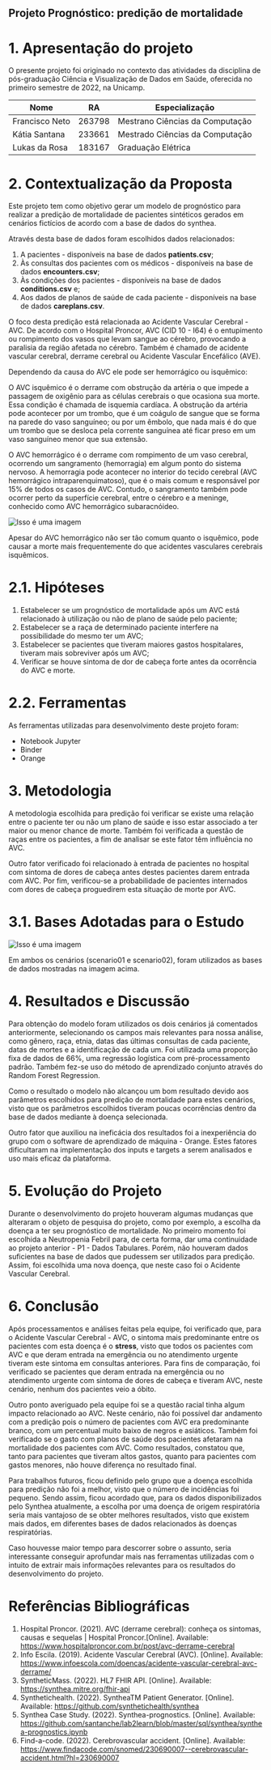 ## Projeto Prognóstico: predição de mortalidade

# 1. Apresentação do projeto
O presente projeto foi originado no contexto das atividades da disciplina de pós-graduação Ciência e Visualização de Dados em Saúde, oferecida no primeiro semestre de 2022, na Unicamp.

|Nome  | RA | Especialização|
|--|--|--|
| Francisco Neto  | 263798  | Mestrano Ciências da Computação| Aluno especial
| Kátia Santana  | 233661  | Mestrado Ciências da Computação|
| Lukas da Rosa  | 183167  | Graduação Elétrica |

# 2. Contextualização da Proposta

Este projeto tem como objetivo gerar um modelo de prognóstico para realizar a predição de mortalidade de pacientes sintéticos gerados em cenários fictícios de acordo com a base de dados do synthea.
 
 Através desta base de dados foram escolhidos dados relacionados:
  1. A pacientes - disponíveis na base de dados **patients.csv**;
  2. Às consultas dos pacientes com os médicos - disponíveis na base de dados  **encounters.csv**;
  3. Às condições dos pacientes - disponíveis na base de dados **conditions.csv** e;
  4. Aos dados de planos de saúde de cada paciente - disponíveis na base de dados **careplans.csv**.  

O foco desta predição está relacionada ao Acidente Vascular Cerebral - AVC. De acordo com o Hospital Proncor, AVC (CID 10 - I64) é o entupimento ou rompimento dos vasos que levam sangue ao cérebro, provocando a paralisia da região afetada no cérebro. Também é chamado de acidente vascular cerebral, derrame cerebral ou Acidente Vascular Encefálico (AVE). 
	
Dependendo da causa do AVC ele pode ser hemorrágico ou isquêmico: 

O AVC isquêmico é o derrame com obstrução da artéria o que impede a passagem de oxigênio para as células cerebrais o que ocasiona sua morte. Essa condição é chamada de isquemia cardíaca. A obstrução da artéria pode acontecer por um trombo, que é um coágulo de sangue que se forma na parede do vaso sanguíneo; ou por um êmbolo, que nada mais é do que um trombo que se desloca pela corrente sanguínea até ficar preso em um vaso sanguíneo menor que sua extensão.

O AVC hemorrágico é o derrame com rompimento de um vaso cerebral, ocorrendo um sangramento (hemorragia) em algum ponto do sistema nervoso.
A hemorragia pode acontecer no interior do tecido cerebral (AVC hemorrágico intraparenquimatoso), que é o mais comum e responsável por 15% de todos os casos de AVC. Contudo, o sangramento também pode ocorrer perto da superfície cerebral, entre o cérebro e a meninge, conhecido como AVC hemorrágico subaracnóideo.

![Isso é uma imagem](https://www.infoescola.com/wp-content/uploads/2008/03/acidente-vascular-cerebral-384907717.jpg)

Apesar do AVC hemorrágico não ser tão comum quanto o isquêmico, pode causar a morte mais frequentemente do que acidentes vasculares cerebrais isquêmicos.

# 2.1. Hipóteses 
1. Estabelecer se um prognóstico de mortalidade após um AVC está relacionado à utilização ou não de plano de saúde pelo paciente;
2. Estabelecer se a raça de determinado paciente interfere na possibilidade do mesmo ter um AVC;
3. Estabelecer se pacientes que tiveram maiores gastos hospitalares, tiveram mais sobreviver após um AVC;
4. Verificar se houve sintoma de dor de cabeça forte antes da ocorrência do AVC e morte.

# 2.2. Ferramentas
As ferramentas utilizadas para desenvolvimento deste projeto foram:
- Notebook Jupyter
- Binder
- Orange

# 3. Metodologia
A metodologia escolhida para predição foi verificar se existe uma relação entre o paciente ter ou não um plano de saúde e isso estar associado a ter maior ou menor chance de morte. Também foi verificada a questão de raças entre os pacientes, a fim de analisar se este fator têm influência no AVC. 

Outro fator verificado foi relacionado à entrada de pacientes no hospital com sintoma de dores de cabeça antes destes pacientes darem entrada com AVC. Por fim, verificou-se a probabilidade de pacientes internados com dores de cabeça proguedirem esta situação de morte por AVC. 

# 3.1. Bases Adotadas para o Estudo

![Isso é uma imagem](/assets/datafluxo.png)

Em ambos os cenários (scenario01 e scenario02), foram utilizados as bases de dados mostradas na imagem acima. 

# 4. Resultados e Discussão
Para obtenção do modelo foram utilizados os dois cenários já comentados anteriormente, selecionando os campos mais relevantes para nossa análise, como gênero, raça, etnia, datas das últimas consultas de cada paciente, datas de mortes e a identificação de cada um. Foi utilizada uma proporção fixa de dados de 66%, uma regressão logística com pré-processamento padrão. Também fez-se uso do método de aprendizado conjunto através do Random Forest Regression.

Como o resultado o modelo não alcançou um bom resultado devido aos parâmetros escolhidos para predição de mortalidade para estes cenários, visto que os parâmetros escolhidos tiveram poucas ocorrências dentro da base de dados mediante à doença selecionada.

Outro fator que auxiliou na ineficácia dos resultados foi a inexperiência do grupo com o software de aprendizado de máquina - Orange. Estes fatores dificultaram na implementação dos inputs e targets a serem analisados e uso mais eficaz da plataforma. 

# 5. Evolução do Projeto
Durante o desenvolvimento do projeto houveram algumas mudanças que alteraram o objeto de pesquisa do projeto, como por exemplo, a escolha da doença a ter seu prognóstico de mortalidade. No primeiro momento foi escolhida a Neutropenia Febril para, de certa forma, dar uma continuidade ao projeto anterior - P1 - Dados Tabulares. Porém, não houveram dados suficientes na base de dados que pudessem ser utilizados para predição. Assim, foi escolhida uma nova doença, que neste caso foi o Acidente Vascular Cerebral. 

# 6. Conclusão
Após processamentos e análises feitas pela equipe, foi verificado que, para o Acidente Vascular Cerebral - AVC, o sintoma mais predominante entre os pacientes com esta doença é o **stress**, visto que todos os pacientes com AVC e que deram entrada na emergência ou no atendimento urgente tiveram este sintoma em consultas anteriores. Para fins de comparação, foi verificado se pacientes que deram entrada na emergência ou no atendimento urgente com sintoma de dores de cabeça e tiveram AVC, neste cenário, nenhum dos pacientes veio a óbito. 

Outro ponto averiguado pela equipe foi se a questão racial tinha algum impacto relacionado ao AVC. Neste cenário, não foi possível dar andamento com a predição pois o número de pacientes com AVC era predominante branco, com um percentual muito baixo de negros e asiáticos. Também foi verificado se o gasto com planos de saúde dos pacientes afetaram na mortalidade dos pacientes com AVC. Como resultados, constatou que, tanto para pacientes que tiveram altos gastos, quanto para pacientes com gastos menores, não houve diferença no resultado final. 

Para trabalhos futuros, ficou definido pelo grupo que a doença escolhida para predição não foi a melhor, visto que o número de incidências foi pequeno. Sendo assim, ficou acordado que, para os dados disponibilizados pelo Synthea atualmente, a escolha por uma doença de origem respiratória seria mais vantajoso de se obter melhores resultados, visto que existem mais dados, em diferentes bases de dados relacionados às doenças respiratórias. 

Caso houvesse maior tempo para descorrer sobre o assunto, seria interessante conseguir aprofundar mais nas ferramentas utilizadas com o intuito de extrair mais informações relevantes para os resultados do desenvolvimento do projeto. 

# Referências Bibliográficas

1. Hospital Proncor. (2021). AVC (derrame cerebral): conheça os sintomas, causas e sequelas | Hospital Proncor.[Online]. Available: https://www.hospitalproncor.com.br/post/avc-derrame-cerebral
2. Info Escila. (2019). Acidente Vascular Cerebral (AVC). [Online]. Available: https://www.infoescola.com/doencas/acidente-vascular-cerebral-avc-derrame/
3. SyntheticMass. (2022). HL7 FHIR API. [Online]. Available: https://synthea.mitre.org/fhir-api
4. Synthetichealth. (2022). SyntheaTM Patient Generator. [Online]. Available: https://github.com/synthetichealth/synthea
5. Synthea Case Study. (2022). Synthea-prognostics. [Online]. Available: https://github.com/santanche/lab2learn/blob/master/sql/synthea/synthea-prognostics.ipynb
6. Find-a-code. (2022). Cerebrovascular accident. [Online]. Available: https://www.findacode.com/snomed/230690007--cerebrovascular-accident.html?hl=230690007



